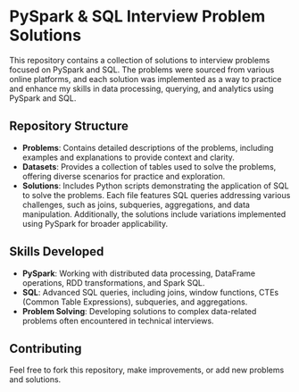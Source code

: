 # PySpark & SQL Interview Problem Solutions

This repository contains a collection of solutions to interview problems focused on PySpark and SQL. The problems were sourced from various online platforms, and each solution was implemented as a way to practice and enhance my skills in data processing, querying, and analytics using PySpark and SQL.

## Repository Structure  

- **Problems**: Contains detailed descriptions of the problems, including examples and explanations to provide context and clarity.  
- **Datasets**: Provides a collection of tables used to solve the problems, offering diverse scenarios for practice and exploration.  
- **Solutions**: Includes Python scripts demonstrating the application of SQL to solve the problems. Each file features SQL queries addressing various challenges, such as joins, subqueries, aggregations, and data manipulation. Additionally, the solutions include variations implemented using PySpark for broader applicability.  


## Skills Developed

- **PySpark**: Working with distributed data processing, DataFrame operations, RDD transformations, and Spark SQL.
- **SQL**: Advanced SQL queries, including joins, window functions, CTEs (Common Table Expressions), subqueries, and aggregations.
- **Problem Solving**: Developing solutions to complex data-related problems often encountered in technical interviews.

## Contributing

Feel free to fork this repository, make improvements, or add new problems and solutions.
